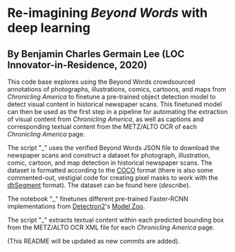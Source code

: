 # Re-imagining *Beyond Words* with deep learning

## By Benjamin Charles Germain Lee (LOC Innovator-in-Residence, 2020)

This code base explores using the Beyond Words crowdsourced annotations of photographs, illustrations, comics, cartoons, and maps from *Chronicling America* to finetune a pre-trained object detection model to detect visual content in historical newspaper scans. This finetuned model can then be used as the first step in a pipeline for automating the extraction of visual content from *Chronicling America*, as well as captions and corresponding textual content from the METZ/ALTO OCR of each *Chronicling America* page.

The script "\_" uses the verified Beyond Words JSON file to download the newspaper scans and construct a dataset for photograph, illustration, comic, cartoon, and map detection in historical newspaper scans.  The dataset is formatted according to the <a href="http://cocodataset.org/#format-data">COCO</a> format (there is also some commented-out, vestigial code for creating pixel masks to work with the <a href="https://dhsegment.readthedocs.io/en/latest/start/demo.html">dhSegment</a> format).  The dataset can be found here (*describe*).

The notebook "\_" finetunes different pre-trained Faster-RCNN implementations from <a href="https://github.com/facebookresearch/detectron2">Detectron2</a>'s <a href="https://github.com/facebookresearch/detectron2/blob/master/MODEL_ZOO.md">Model Zoo</a>.

The script "\_" extracts textual content within each predicted bounding box from the METZ/ALTO OCR XML file for each *Chronicling America* page.


(This README will be updated as new commits are added).

